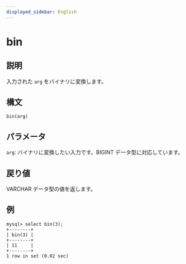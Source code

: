 ```yaml
---
displayed_sidebar: English
---
```


# bin

## 説明

入力された `arg` をバイナリに変換します。

## 構文

```Shell
bin(arg)
```

## パラメータ

`arg`: バイナリに変換したい入力です。BIGINT データ型に対応しています。

## 戻り値

VARCHAR データ型の値を返します。

## 例

```Plain
mysql> select bin(3);
+--------+
| bin(3) |
+--------+
| 11     |
+--------+
1 row in set (0.02 sec)
```
